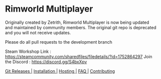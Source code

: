 # Rimworld Multiplayer
Originally created by Zetrith, Rimworld Multiplayer is now being updated and maintained by community members. The original git repo is deprecated and you will not receive updates.

Please do all pull requests to the development branch

Steam Workshop Link : https://steamcommunity.com/sharedfiles/filedetails/?id=1752864297
Join the Discord : https://discord.gg/S4bxXpv

[Git Releases |](https://github.com/Parexy/Multiplayer/releases)
[ Installation |](https://github.com/Parexy/Multiplayer/wiki/Installation)
[ Hosting |](https://github.com/Parexy/Multiplayer/wiki/Hosting-and-joining)
[ FAQ |](https://github.com/Parexy/Multiplayer/wiki/FAQ)
[ Contributing](https://github.com/Parexy/Multiplayer/blob/master/CONTRIBUTORS.md)
